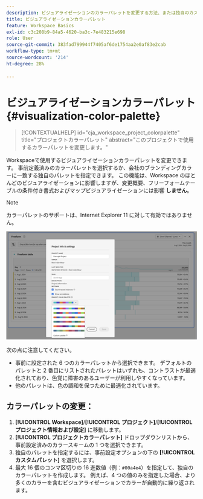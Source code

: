 ```yaml
---
description: ビジュアライゼーションのカラーパレットを変更する方法、または独自のカスタムカラーパレットを指定する方法。
title: ビジュアライゼーションカラーパレット
feature: Workspace Basics
exl-id: c3c208b9-84a5-4620-ba3c-7e483215e698
role: User
source-git-commit: 383fad799944f7405af6de1754aa2e0af83e2cab
workflow-type: tm+mt
source-wordcount: '214'
ht-degree: 28%

---
```


# ビジュアライゼーションカラーパレット {#visualization-color-palette}

<!-- markdownlint-disable MD034 -->

>[!CONTEXTUALHELP]
>id="cja_workspace_project_colorpalette"
>title="プロジェクトカラーパレット"
>abstract="このプロジェクトで使用するカラーパレットを変更します。"

<!-- markdownlint-enable MD034 -->


Workspaceで使用するビジュアライゼーションカラーパレットを変更できます。 事前定義済みのカラーパレットを選択するか、会社のブランディングカラーに一致する独自のパレットを指定できます。 この機能は、Workspace のほとんどのビジュアライゼーションに影響しますが、変更概要、フリーフォームテーブルの条件付き書式およびマップビジュアライゼーションには影響 **しません**。

>[!NOTE]
>
>カラーパレットのサポートは、Internet Explorer 11 に対して有効ではありません。

![ プロジェクト情報および設定ウィンドウ ](assets/color-palettes.png)

次の点に注意してください。

* 事前に設定された 6 つのカラーパレットから選択できます。 デフォルトのパレットと 2 番目にリストされたパレットはいずれも、コントラストが最適化されており、色覚に障害のあるユーザーが利用しやすくなっています。
* 他のパレットは、色の調和を保つために最適化されています。

## カラーパレットの変更：

1. **[!UICONTROL Workspace]**/**[!UICONTROL プロジェクト]**/**[!UICONTROL プロジェクト情報および設定]** に移動します。
1. **[!UICONTROL プロジェクトカラーパレット]** ドロップダウンリストから、事前設定済みのカラースキームの 1 つを選択できます。
1. 独自のパレットを指定するには、事前設定オプションの下の **[!UICONTROL カスタムパレット]** を選択します。
1. 最大 16 個のコンマ区切りの 16 進数値（例：`#00a4e4`）を指定して、独自のカラーパレットを作成します。 例えば、4 つの値のみを指定した場合、より多くのカラーを含むビジュアライゼーションでカラーが自動的に繰り返されます。
